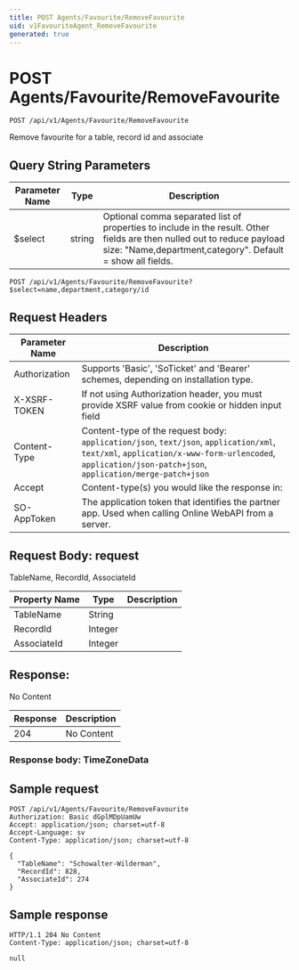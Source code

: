```yaml
---
title: POST Agents/Favourite/RemoveFavourite
uid: v1FavouriteAgent_RemoveFavourite
generated: true
---
```


# POST Agents/Favourite/RemoveFavourite

```http
POST /api/v1/Agents/Favourite/RemoveFavourite
```

Remove favourite for a table, record id and associate







## Query String Parameters

| Parameter Name | Type |  Description |
|----------------|------|--------------|
| $select | string |  Optional comma separated list of properties to include in the result. Other fields are then nulled out to reduce payload size: "Name,department,category". Default = show all fields. |

```http
POST /api/v1/Agents/Favourite/RemoveFavourite?$select=name,department,category/id
```


## Request Headers

| Parameter Name | Description |
|----------------|-------------|
| Authorization  | Supports 'Basic', 'SoTicket' and 'Bearer' schemes, depending on installation type. |
| X-XSRF-TOKEN   | If not using Authorization header, you must provide XSRF value from cookie or hidden input field |
| Content-Type | Content-type of the request body: `application/json`, `text/json`, `application/xml`, `text/xml`, `application/x-www-form-urlencoded`, `application/json-patch+json`, `application/merge-patch+json` |
| Accept         | Content-type(s) you would like the response in:  |
| SO-AppToken | The application token that identifies the partner app. Used when calling Online WebAPI from a server. |

## Request Body: request 

TableName, RecordId, AssociateId 

| Property Name | Type |  Description |
|----------------|------|--------------|
| TableName | String |  |
| RecordId | Integer |  |
| AssociateId | Integer |  |

## Response:

No Content

| Response | Description |
|----------------|-------------|
| 204 | No Content |

### Response body: TimeZoneData


## Sample request

```http!
POST /api/v1/Agents/Favourite/RemoveFavourite
Authorization: Basic dGplMDpUamUw
Accept: application/json; charset=utf-8
Accept-Language: sv
Content-Type: application/json; charset=utf-8

{
  "TableName": "Schowalter-Wilderman",
  "RecordId": 828,
  "AssociateId": 274
}
```

## Sample response

```http_
HTTP/1.1 204 No Content
Content-Type: application/json; charset=utf-8

null
```